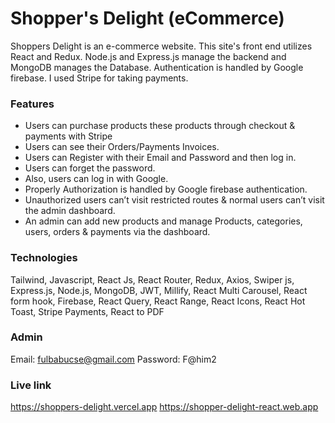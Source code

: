 # Shopper's Delight (eCommerce)

Shoppers Delight is an e-commerce website. This site's front end utilizes React and Redux. Node.js and Express.js manage the backend and MongoDB manages the Database. Authentication is handled by Google firebase. I used Stripe for taking payments.

### Features

- Users can purchase products these products through checkout & payments with Stripe
- Users can see their Orders/Payments Invoices.
- Users can Register with their Email and Password and then log in.
- Users can forget the password.
- Also, users can log in with Google.
- Properly Authorization is handled by Google firebase authentication.
- Unauthorized users can’t visit restricted routes & normal users can’t visit the admin dashboard.
- An admin can add new products and manage Products, categories, users, orders & payments via the dashboard.

### Technologies

Tailwind, Javascript, React Js, React Router, Redux, Axios, Swiper js, Express.js, Node.js, MongoDB, JWT, Millify, React Multi Carousel, React form hook, Firebase, React Query, React Range, React Icons, React Hot Toast, Stripe Payments, React to PDF

### Admin

Email: fulbabucse@gmail.com
Password: F@him2

### Live link

https://shoppers-delight.vercel.app
https://shopper-delight-react.web.app
